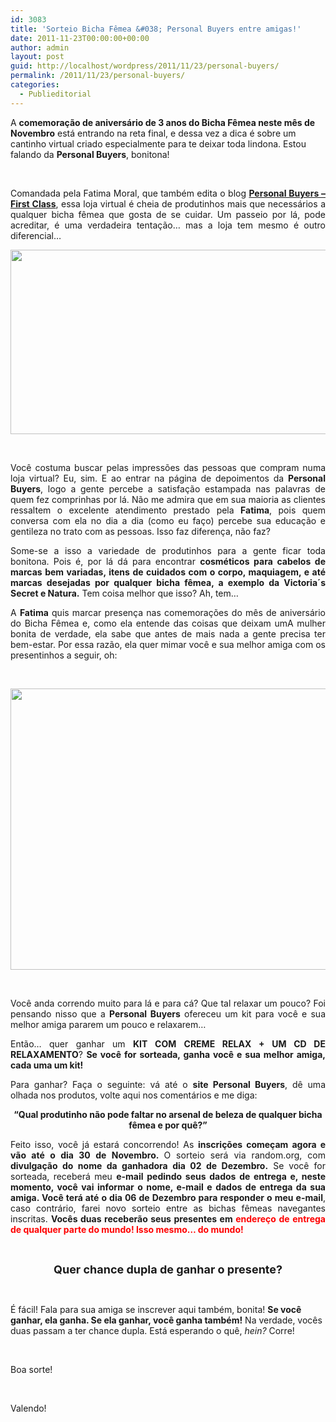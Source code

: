 ```yaml
---
id: 3083
title: 'Sorteio Bicha Fêmea &#038; Personal Buyers entre amigas!'
date: 2011-11-23T00:00:00+00:00
author: admin
layout: post
guid: http://localhost/wordpress/2011/11/23/personal-buyers/
permalink: /2011/11/23/personal-buyers/
categories:
  - Publieditorial
---
```

A **comemoração de aniversário de 3 anos do Bicha Fêmea neste mês de Novembro** está entrando na reta final, e dessa vez a dica é sobre um cantinho virtual criado especialmente para te deixar toda lindona. Estou falando da **Personal Buyers**, bonitona!

&nbsp;

<p align="justify">
  Comandada pela Fatima Moral, que também edita o blog <strong><a href="http://personalbuyers.blogspot.com/" target="_blank">Personal Buyers – First Class</a></strong>, essa loja virtual é cheia de produtinhos mais que necessários a qualquer bicha fêmea que gosta de se cuidar. Um passeio por lá, pode acreditar, é uma verdadeira tentação… mas a loja tem mesmo é outro diferencial…
</p>

<!--more-->

<p align="center">
  <a href="http://www.trololodemulher.com.br/blog/wp-content/uploads/2011/11/PERSONAL-BUYERS.png"><img class="alignnone size-full wp-image-8243" title="PERSONAL BUYERS" src="http://www.trololodemulher.com.br/blog/wp-content/uploads/2011/11/PERSONAL-BUYERS.png" alt="" width="600" height="295" /></a>
</p>

&nbsp;

<p align="justify">
  Você costuma buscar pelas impressões das pessoas que compram numa loja virtual? Eu, sim. E ao entrar na página de depoimentos da <strong>Personal Buyers</strong>, logo a gente percebe a satisfação estampada nas palavras de quem fez comprinhas por lá. Não me admira que em sua maioria as clientes ressaltem o excelente atendimento prestado pela <strong>Fatima</strong>, pois quem conversa com ela no dia a dia (como eu faço) percebe sua educação e gentileza no trato com as pessoas. Isso faz diferença, não faz?
</p>

<p align="justify">
  Some-se a isso a variedade de produtinhos para a gente ficar toda bonitona. Pois é, por lá dá para encontrar <strong>cosméticos para cabelos de marcas bem variadas, itens de cuidados com o corpo, maquiagem, e até marcas desejadas por qualquer bicha fêmea, a exemplo da Victoria´s Secret e Natura.</strong> Tem coisa melhor que isso? Ah, tem…
</p>

<p align="justify">
  A <strong>Fatima</strong> quis marcar presença nas comemorações do mês de aniversário do Bicha Fêmea e, como ela entende das coisas que deixam umA mulher bonita de verdade, ela sabe que antes de mais nada a gente precisa ter bem-estar. Por essa razão, ela quer mimar você e sua melhor amiga com os presentinhos a seguir, oh:
</p>

&nbsp;

<p align="center">
  <a href="http://www.trololodemulher.com.br/blog/wp-content/uploads/2011/11/Cd-e-creme-relaxantes.jpg"><img class="alignnone size-full wp-image-8242" title="SAMSUNG" src="http://www.trololodemulher.com.br/blog/wp-content/uploads/2011/11/Cd-e-creme-relaxantes.jpg" alt="" width="600" height="450" /></a>
</p>

&nbsp;

<p align="justify">
  Você anda correndo muito para lá e para cá? Que tal relaxar um pouco? Foi pensando nisso que a <strong>Personal Buyers</strong> ofereceu um kit para você e sua melhor amiga pararem um pouco e relaxarem…
</p>

<p align="justify">
  Então… quer ganhar um <strong>KIT COM</strong> <strong>CREME RELAX + UM CD DE RELAXAMENTO</strong>? <strong>Se você for sorteada, ganha você e sua melhor amiga, cada uma um kit!</strong>
</p>

<p align="justify">
  Para ganhar? Faça o seguinte: vá até o <strong>site Personal Buyers</strong>, dê uma olhada nos produtos, volte aqui nos comentários e me diga:
</p>

<p style="text-align: center;" align="justify">
  <strong>“Qual produtinho não pode faltar no arsenal de beleza de qualquer bicha fêmea e por quê?”</strong>
</p>

<p align="justify">
  Feito isso, você já estará concorrendo! As <strong>inscrições começam agora e vão até o dia 30 de Novembro. </strong>O sorteio será via random.org, com <strong>divulgação do nome da ganhadora dia 02 de Dezembro.</strong> Se você for sorteada, receberá meu <strong>e-mail pedindo seus dados de entrega e, neste momento, você vai informar o nome, e-mail e dados de entrega da sua amiga. Você terá até o dia 06 de Dezembro para responder o meu e-mail</strong>, caso contrário, farei novo sorteio entre as bichas fêmeas navegantes inscritas. <strong>Vocês duas receberão seus presentes em <span style="color: #ff0000;">endereço de entrega de qualquer parte do mundo! Isso mesmo… do mundo!</span></strong>
</p>

&nbsp;

<p align="center">
  <strong><span style="font-size: large;">Quer chance dupla de ganhar o presente?</span></strong>
</p>

&nbsp;

É fácil! Fala para sua amiga se inscrever aqui também, bonita! **Se você ganhar, ela ganha. Se ela ganhar, você ganha também!** Na verdade, vocês duas passam a ter chance dupla. Está esperando o quê, _hein?_ Corre!

&nbsp;

Boa sorte!

&nbsp;

Valendo!